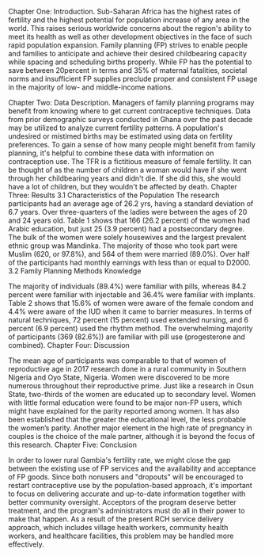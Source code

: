 Chapter One: Introduction.
Sub-Saharan Africa has the highest rates of fertility and the highest potential for population increase of any area in the world. This raises serious worldwide concerns about the region's ability to meet its health as well as other development objectives in the face of such rapid population expansion. Family planning (FP) strives to enable people and families to anticipate and achieve their desired childbearing capacity while spacing and scheduling births properly. While FP has the potential to save between 20percent in terms and 35% of maternal fatalities, societal norms and insufficient FP supplies preclude proper and consistent FP usage in the majority of low- and middle-income nations. 

Chapter Two: Data Description.
Managers of family planning programs may benefit from knowing where to get current contraceptive techniques. Data from prior demographic surveys conducted in Ghana over the past decade may be utilized to analyze current fertility patterns. A population's undesired or mistimed births may be estimated using data on fertility preferences. To gain a sense of how many people might benefit from family planning, it's helpful to combine these data with information on contraception use. The TFR is a fictitious measure of female fertility. It can be thought of as the number of children a woman would have if she went through her childbearing years and didn't die. If she did this, she would have a lot of children, but they wouldn't be affected by death. 
Chapter Three: Results
3.1 Characteristics of the Population
The research participants had an average age of 26.2 yrs, having a standard deviation of 6.7 years. Over three-quarters of the ladies were between the ages of 20 and 24 years old. Table 1 shows that 166 (26.2 percent) of the women had Arabic education, but just 25 (3.9 percent) had a postsecondary degree. The bulk of the women were solely housewives and the largest prevalent ethnic group was Mandinka. The majority of those who took part were Muslim (620, or 97.8%), and 564 of them were married (89.0%). Over half of the participants had monthly earnings with less than or equal to D2000.
3.2 Family Planning Methods Knowledge

The majority of individuals (89.4%) were familiar with pills, whereas 84.2 percent were familiar with injectable and 36.4% were familiar with implants. Table 2 shows that 15.6% of women were aware of the female condom and 4.4% were aware of the IUD when it came to barrier measures. In terms of natural techniques, 72 percent (15 percent) used extended nursing, and 6 percent (6.9 percent) used the rhythm method. The overwhelming majority of participants (369 (82.6%)) are familiar with pill use (progesterone and combined). 
Chapter Four: Discussion

The mean age of participants was comparable to that of women of reproductive age in 2017 research done in a rural community in Southern Nigeria and Oyo State, Nigeria. Women were discovered to be more numerous throughout their reproductive prime. Just like a research in Osun State, two-thirds of the women are educated up to secondary level. Women with little formal education were found to be major non-FP users, which might have explained for the parity reported among women. It has also been established that the greater the educational level, the less probable the women’s parity. Another major element in the high rate of pregnancy in couples is the choice of the male partner, although it is beyond the focus of this research. 
Chapter Five: Conclusion

In order to lower rural Gambia's fertility rate, we might close the gap between the existing use of FP services and the availability and acceptance of FP goods. Since both nonusers and "dropouts" will be encouraged to restart contraceptive use by the population-based approach, it's important to focus on delivering accurate and up-to-date information together with better community oversight. Acceptors of the program deserve better treatment, and the program's administrators must do all in their power to make that happen. As a result of the present RCH service delivery approach, which includes village health workers, community health workers, and healthcare facilities, this problem may be handled more effectively. 
